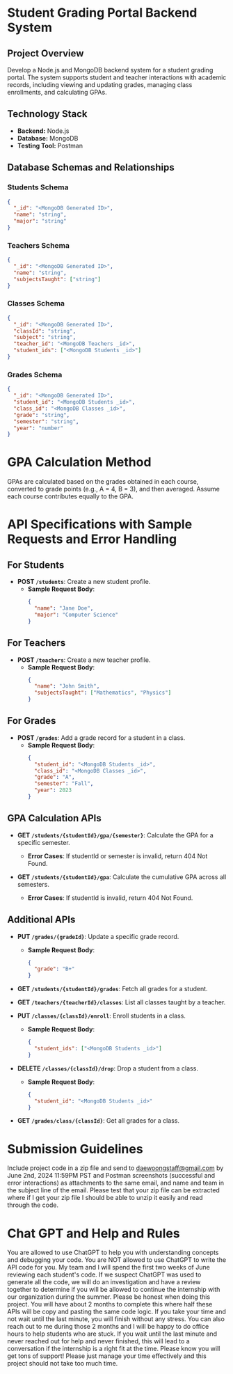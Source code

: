 # Student Grading Portal Backend System

## Project Overview

Develop a Node.js and MongoDB backend system for a student grading portal. The system supports student and teacher interactions with academic records, including viewing and updating grades, managing class enrollments, and calculating GPAs.

## Technology Stack

- **Backend:** Node.js
- **Database:** MongoDB
- **Testing Tool:** Postman

## Database Schemas and Relationships

### Students Schema

```json
{
  "_id": "<MongoDB Generated ID>",
  "name": "string",
  "major": "string"
}
```
### Teachers Schema

```json
{
  "_id": "<MongoDB Generated ID>",
  "name": "string",
  "subjectsTaught": ["string"]
}
```
### Classes Schema

```json
{
  "_id": "<MongoDB Generated ID>",
  "classId": "string",
  "subject": "string",
  "teacher_id": "<MongoDB Teachers _id>",
  "student_ids": ["<MongoDB Students _id>"]
}
```
### Grades Schema

```json
{
  "_id": "<MongoDB Generated ID>",
  "student_id": "<MongoDB Students _id>",
  "class_id": "<MongoDB Classes _id>",
  "grade": "string",
  "semester": "string",
  "year": "number"
}
```
# GPA Calculation Method
GPAs are calculated based on the grades obtained in each course, converted to grade points (e.g., A = 4, B = 3), and then averaged. Assume each course contributes equally to the GPA.

# API Specifications with Sample Requests and Error Handling

## For Students

- **POST `/students`**: Create a new student profile.
  - **Sample Request Body**:
    ```json
    {
      "name": "Jane Doe",
      "major": "Computer Science"
    }
    ```

## For Teachers

- **POST `/teachers`**: Create a new teacher profile.
  - **Sample Request Body**:
    ```json
    {
      "name": "John Smith",
      "subjectsTaught": ["Mathematics", "Physics"]
    }
    ```

## For Grades

- **POST `/grades`**: Add a grade record for a student in a class.
  - **Sample Request Body**:
    ```json
    {
      "student_id": "<MongoDB Students _id>",
      "class_id": "<MongoDB Classes _id>",
      "grade": "A",
      "semester": "Fall",
      "year": 2023
    }
    ```

## GPA Calculation APIs

- **GET `/students/{studentId}/gpa/{semester}`**: Calculate the GPA for a specific semester.
  - **Error Cases**: If studentId or semester is invalid, return 404 Not Found.

- **GET `/students/{studentId}/gpa`**: Calculate the cumulative GPA across all semesters.
  - **Error Cases**: If studentId is invalid, return 404 Not Found.

## Additional APIs

- **PUT `/grades/{gradeId}`**: Update a specific grade record.
  - **Sample Request Body**:
    ```json
    {
      "grade": "B+"
    }
    ```

- **GET `/students/{studentId}/grades`**: Fetch all grades for a student.

- **GET `/teachers/{teacherId}/classes`**: List all classes taught by a teacher.

- **PUT `/classes/{classId}/enroll`**: Enroll students in a class.
  - **Sample Request Body**:
    ```json
    {
      "student_ids": ["<MongoDB Students _id>"]
    }
    ```

- **DELETE `/classes/{classId}/drop`**: Drop a student from a class.
  - **Sample Request Body**:
    ```json
    {
      "student_id": "<MongoDB Students _id>"
    }
    ```

- **GET `/grades/class/{classId}`**: Get all grades for a class.

# Submission Guidelines

Include project code in a zip file and send to daewoongstaff@gmail.com by June 2nd, 2024 11:59PM PST and Postman screenshots (successful and error interactions) as attachments to the same email, and name and team in the subject line of the email. Please test that your zip file can be extracted where if I get your zip file I should be able to unzip it easily and read through the code. 

# Chat GPT and Help and Rules
You are allowed to use ChatGPT to help you with understanding concepts and debugging your code. You are NOT allowed to use ChatGPT to write the API code for you. My team and I will spend the first two weeks of June reviewing each student's code. If we suspect ChatGPT was used to generate all the code, we will do an investigation and have a review together to determine if you will be allowed to continue the internship with our organization during the summer. Please be honest when doing this project. You will have about 2 months to complete this where half these APIs will be copy and pasting the same code logic. If you take your time and not wait until the last minute, you will finish without any stress. You can also reach out to me during those 2 months and I will be happy to do office hours to help students who are stuck. If you wait until the last minute and never reached out for help and never finished, this will lead to a conversation if the internship is a right fit at the time. Please know you will get tons of support! Please just manage your time effectively and this project should not take too much time. 
